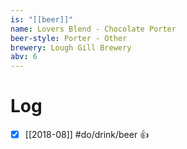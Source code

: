 ```yaml
---
is: "[[beer]]"
name: Lovers Blend - Chocolate Porter
beer-style: Porter - Other
brewery: Lough Gill Brewery
abv: 6
---
```

# Log
- [x] [[2018-08]] #do/drink/beer 👍
